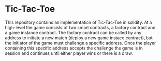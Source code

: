 # Tic-Tac-Toe

This repository contains an implementation of Tic-Tac-Toe in solidity. At a high-level the game consists of two smart contracts, a factory contract and a game instance contract. The factory contract can be called by any address to initiate a new match (deploy a new game instace contract), but the initiator of the game must challenge a specific address. Once the player containing this specific address accepts the challenge the game is in session and continues until either player wins or there is a draw.
